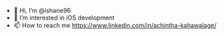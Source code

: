 - 👋 Hi, I’m @ishane96
- 👀 I’m interested in iOS development
- 📫 How to reach me https://www.linkedin.com/in/achintha-kahawalage/

<!---
ishane96/ishane96 is a ✨ special ✨ repository because its `README.md` (this file) appears on your GitHub profile.
You can click the Preview link to take a look at your changes.
--->
